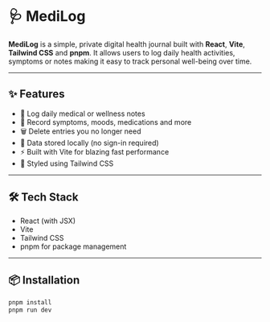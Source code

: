 # 🩺 MediLog

**MediLog** is a simple, private digital health journal built with **React**, **Vite**, **Tailwind CSS** and **pnpm**. It allows users to log daily health activities, symptoms or notes making it easy to track personal well-being over time.

---

## ✨ Features

- 📆 Log daily medical or wellness notes
- 🧠 Record symptoms, moods, medications and more
- 🗑️ Delete entries you no longer need
- 💾 Data stored locally (no sign-in required)
- ⚡ Built with Vite for blazing fast performance
- 🎨 Styled using Tailwind CSS

---

## 🛠️ Tech Stack

- React (with JSX)
- Vite
- Tailwind CSS
- pnpm for package management

---

## 📦 Installation

```bash
pnpm install
pnpm run dev

